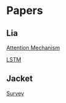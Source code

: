 # Papers

## Lia

[Attention Mechanism](https://discord.com/channels/833380786316115988/838478084809162795/842023915823824916)

[LSTM](https://ieeexplore.ieee.org/abstract/document/8950831)

## Jacket

[Survey](https://discord.com/channels/833380786316115988/838478084809162795/842092170981933109)
